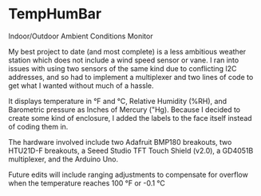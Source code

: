 # TempHumBar
Indoor/Outdoor Ambient Conditions Monitor

My best project to date (and most complete) is a less ambitious weather station which does not include a wind speed sensor or vane. I ran into issues with using two sensors of the same kind due to conflicting I2C addresses, and so had to implement a multiplexer and two lines of code to get what I wanted without much of a hassle.

It displays temperature in °F and °C, Relative Humidity (%RH), and Barometric pressure as Inches of Mercury ("Hg). Because I decided to create some kind of enclosure, I added the labels to the face itself instead of coding them in.

The hardware involved include two Adafruit BMP180 breakouts, two HTU21D-F breakouts, a Seeed Studio TFT Touch Shield (v2.0), a GD4051B multiplexer, and the Arduino Uno.

Future edits will include ranging adjustments to compensate for overflow when the temperature reaches 100 °F or -0.1 °C
